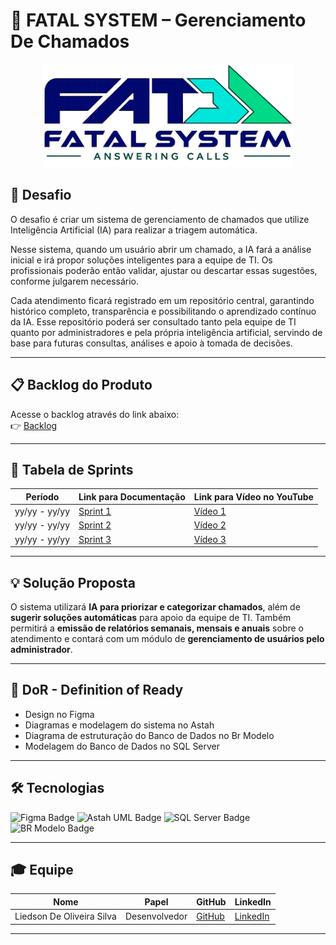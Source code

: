 # 🚀 FATAL SYSTEM – Gerenciamento De Chamados

<div align="center">
  <img src="./Docs/img/logoFatalSystem.png" alt="Screenshot do sistema" width="400"/>
</div>


## 📌 Desafio
O desafio é criar um sistema de gerenciamento de chamados que utilize Inteligência Artificial (IA) para realizar a triagem automática.

Nesse sistema, quando um usuário abrir um chamado, a IA fará a análise inicial e irá propor soluções inteligentes para a equipe de TI. Os profissionais poderão então validar, ajustar ou descartar essas sugestões, conforme julgarem necessário.

Cada atendimento ficará registrado em um repositório central, garantindo histórico completo, transparência e possibilitando o aprendizado contínuo da IA. Esse repositório poderá ser consultado tanto pela equipe de TI quanto por administradores e pela própria inteligência artificial, servindo de base para futuras consultas, análises e apoio à tomada de decisões.

---

## 📋 Backlog do Produto
Acesse o backlog através do link abaixo:  
👉 [Backlog](https://github.com/liedson-silva/chamados/blob/main/Docs/Backlog.md)

---

## 📅 Tabela de Sprints
|    Período    | Link para Documentação | Link para Vídeo no YouTube |
| ------------- | ---------------------- | -------------------------- |
| yy/yy - yy/yy | [Sprint 1](#)          | [Vídeo 1](#)               |
| yy/yy - yy/yy | [Sprint 2](#)          | [Vídeo 2](#)               |
| yy/yy - yy/yy | [Sprint 3](#)          | [Vídeo 3](#)               |

---

## 💡 Solução Proposta
O sistema utilizará **IA para priorizar e categorizar chamados**, além de **sugerir soluções automáticas** para apoio da equipe de TI. Também permitirá a **emissão de relatórios semanais, mensais e anuais** sobre o atendimento e contará com um módulo de **gerenciamento de usuários pelo administrador**.


---

## 🏃‍ DoR - Definition of Ready
- Design no Figma
- Diagramas e modelagem do sistema no Astah
- Diagrama de estruturação do Banco de Dados no Br Modelo
- Modelagem do Banco de Dados no SQL Server

---

## 🛠️ Tecnologias
<div>
  <img src="https://img.shields.io/badge/Figma-F24E1E?style=for-the-badge&logo=figma&logoColor=white" alt="Figma Badge"/>
  <img src="https://img.shields.io/badge/Astah_UML-2C2255?style=for-the-badge&logo=uml&logoColor=white" alt="Astah UML Badge"/>
  <img src="https://img.shields.io/badge/SQL%20Server-CC2927?style=for-the-badge&logo=microsoftsqlserver&logoColor=white" alt="SQL Server Badge"/>
  <img src="https://img.shields.io/badge/BR%20Modelo-005CFF?style=for-the-badge&logo=databricks&logoColor=white" alt="BR Modelo Badge"/>
</div>

---

## 🎓 Equipe
| Nome                          | Papel         | GitHub                                    | LinkedIn                                                      |
| ----------------------------- | ------------- |------------------------------------------ | ------------------------------------------------------------- |
| Liedson De Oliveira Silva     | Desenvolvedor |[GitHub](https://github.com/liedson-silva) | [LinkedIn](https://linkedin.com/in/liedson-silva-20b78b295)   |

---
